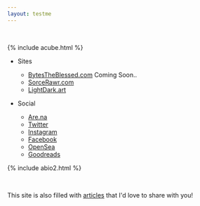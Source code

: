 ```yaml
---
layout: testme
---
```


<br>

{% include acube.html %}

* Sites  <br>
  * [BytesTheBlessed.com](https://bytestheblessed.com) Coming Soon..
  * [SorceRawr.com](https://SorceRawr.com)
  * [LightDark.art](https://LightDark.art)

* Social <br>
  * [Are.na](https://www.are.na/james-the-blessed/blessed-bytes)
  * [Twitter](https://twitter.com/BytesTheBlessed)
  * [Instagram](www.instagram.com/bytes_the_blessed)
  * [Facebook](https://www.facebook.com/jamestheblessed)
  * [OpenSea](https://opensea.io/Bytes_The_Blessed)
  * [Goodreads](https://www.goodreads.com/user/show/135257757-james-the-blessed)

{% include abio2.html %}

<br>

This site is also filled with [articles](/bytes.html) that I'd love to share with you!  

<br>
<br>
<br>
<br>
<br>
